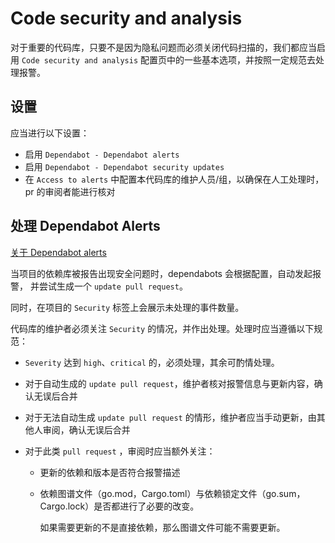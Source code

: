 # Code security and analysis

对于重要的代码库，只要不是因为隐私问题而必须关闭代码扫描的，我们都应当启用 `Code security and analysis` 配置页中的一些基本选项，并按照一定规范去处理报警。



## 设置

应当进行以下设置：

- 启用 `Dependabot - Dependabot alerts`
- 启用 `Dependabot - Dependabot security updates`
- 在 `Access to alerts` 中配置本代码库的维护人员/组，以确保在人工处理时，pr 的审阅者能进行核对



## 处理 Dependabot Alerts

[关于 Dependabot alerts](https://docs.github.com/cn/code-security/dependabot/dependabot-alerts/about-dependabot-alerts)



当项目的依赖库被报告出现安全问题时，dependabots 会根据配置，自动发起报警， 并尝试生成一个 `update pull request`。

同时，在项目的 `Security` 标签上会展示未处理的事件数量。

代码库的维护者必须关注 `Security` 的情况，并作出处理。处理时应当遵循以下规范：

- `Severity` 达到 `high`、`critical` 的，必须处理，其余可酌情处理。

- 对于自动生成的 `update pull request`，维护者核对报警信息与更新内容，确认无误后合并

- 对于无法自动生成 `update pull request` 的情形，维护者应当手动更新，由其他人审阅，确认无误后合并

- 对于此类 `pull request` ，审阅时应当额外关注：

  - 更新的依赖和版本是否符合报警描述

  - 依赖图谱文件（go.mod，Cargo.toml）与依赖锁定文件（go.sum，Cargo.lock）是否都进行了必要的改变。

    如果需要更新的不是直接依赖，那么图谱文件可能不需要更新。

